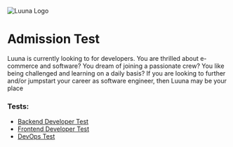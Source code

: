 ![Luuna Logo](https://luuna-bucket.imgix.net/img/header-logo.svg?auto=compress,format)

# Admission Test

Luuna is currently looking to for developers. You are thrilled about e-commerce and software? You dream of joining a passionate crew? You like being challenged and learning on a daily basis? If you are looking to further and/or jumpstart your career as software engineer, then Luuna may be your place

### Tests:

- [Backend Developer Test](backend/README.md)
- [Frontend Developer Test](frontend/README.md)
- [DevOps Test](devops/README.md)
